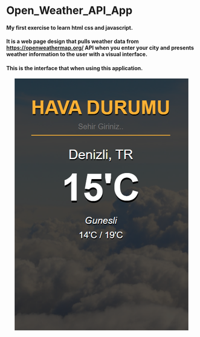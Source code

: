 # Open_Weather_API_App

#### My first exercise to learn html css and javascript.

#### It is a web page design that pulls weather data from https://openweathermap.org/ API when you enter your city and presents weather information to the user with a visual interface.

#### This is the interface that when using this application.

<p align="center">
  <img src="https://github.com/batuhncbk/Open_Weather_API_App/blob/main/weather_app.PNG" alt="Github görselim"/>
</p>
